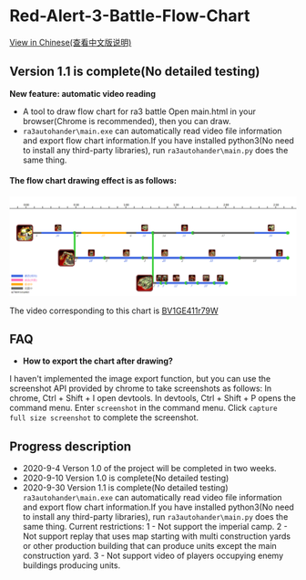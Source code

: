 # Red-Alert-3-Battle-Flow-Chart

[View in Chinese(查看中文版说明)](https://github.com/BigShuang/Red-Alert-3-Battle-Flow-Chart/blob/master/README_ZH.md)


## Version 1.1 is complete(No detailed testing)
**New feature: automatic video reading**
- A tool to draw flow chart for ra3 battle
Open main.html in your browser(Chrome is recommended), then you can draw.
- `ra3autohander\main.exe` can automatically read video file information and export flow chart information.If you have installed python3(No need to install any third-party libraries), run `ra3autohander\main.py` does the same thing.

#### The flow chart drawing effect is as follows:
![](https://github.com/BigShuang/Red-Alert-3-Battle-Flow-Chart/blob/master/output/BV1GE411r79W_3_ps.png)

The video corresponding to this chart is [BV1GE411r79W](https://www.bilibili.com/video/BV1GE411r79W)

## FAQ
- **How to export the chart after drawing?**

I haven't implemented the image export function, but you can use the screenshot API provided by chrome to take screenshots as follows:
In chrome, Ctrl + Shift + I open devtools.
In devtools, Ctrl + Shift + P opens the command menu.
Enter `screenshot` in the command menu.
Click `capture full size screenshot` to complete the screenshot.

## Progress description
- 2020-9-4
Verson 1.0 of the project will be completed in two weeks.
- 2020-9-10
 Version 1.0 is complete(No detailed testing)
- 2020-9-30
 Version 1.1 is complete(No detailed testing)
 `ra3autohander\main.exe` can automatically read video file information and export flow chart information.If you have installed python3(No need to install any third-party libraries), run `ra3autohander\main.py` does the same thing.
 Current restrictions:
1 - Not support the imperial camp.
2 - Not support replay that uses map starting with multi construction yards or other production building that can produce units except the main construction yard.
3 - Not support video of players occupying enemy buildings producing units.